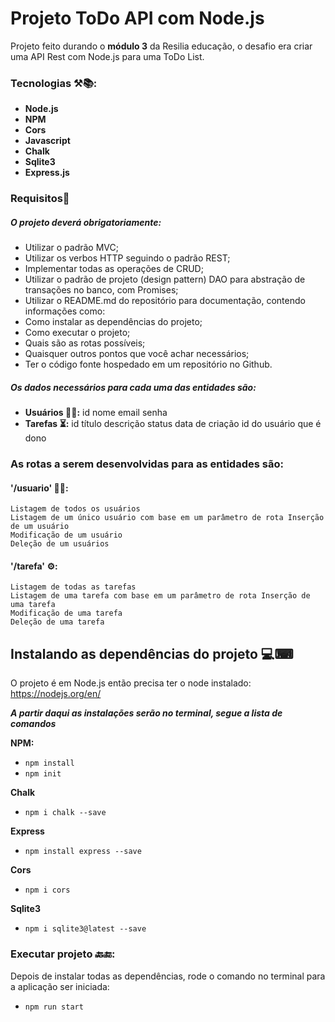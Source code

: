 # Projeto ToDo API com Node.js

Projeto feito durando o **módulo 3** da Resilia educação, o desafio era criar uma API Rest com Node.js para uma ToDo List.

### Tecnologias ⚒📚:
- **Node.js**
- **NPM**
- **Cors**
- **Javascript**
-  **Chalk**
- **Sqlite3**
- **Express.js**


### Requisitos🔐
##### O projeto deverá obrigatoriamente: 
- Utilizar o padrão MVC; 
- Utilizar os verbos HTTP seguindo o padrão REST; 
- Implementar todas as operações de CRUD; 
- Utilizar o padrão de projeto (design pattern) DAO para abstração de transações no banco, com Promises; 
- Utilizar o README.md do repositório para documentação, contendo informações como: 
- Como instalar as dependências do projeto; 
- Como executar o projeto; 
- Quais são as rotas possíveis; 
- Quaisquer outros pontos que você achar necessários; 
- Ter o código fonte hospedado em um repositório no Github. 

##### Os dados necessários para cada uma das entidades são: 
- **Usuários 👩‍🏫:** 
	id 
	nome 
	email 
	senha 
- **Tarefas ⏳:** 
	id 
	título 
	descrição 
	status 
	data de criação 
	id do usuário que é dono 

### As rotas a serem desenvolvidas para as entidades são: 
#### '/usuario' 👨‍🎓: 
	Listagem de todos os usuários 
	Listagem de um único usuário com base em um parâmetro de rota Inserção de um usuário 
	Modificação de um usuário 
	Deleção de um usuários 
#### '/tarefa' ⚙: 
	Listagem de todas as tarefas 
	Listagem de uma tarefa com base em um parâmetro de rota Inserção de uma tarefa 
	Modificação de uma tarefa 
	Deleção de uma tarefa

## Instalando as dependências do projeto 💻⌨

O projeto é em Node.js então precisa ter o node instalado: https://nodejs.org/en/

***A partir daqui as instalações serão no terminal, segue a lista de comandos***

**NPM:**
- `npm install`
- `npm init`

**Chalk**
- `npm i chalk --save`

**Express**
- `npm install express --save`

**Cors**
- `npm i cors`

**Sqlite3**
- `npm i sqlite3@latest --save`

### Executar projeto 🔙🔚:
Depois de instalar todas as dependências, rode o comando no terminal para a aplicação ser iniciada:
- `npm run start`
